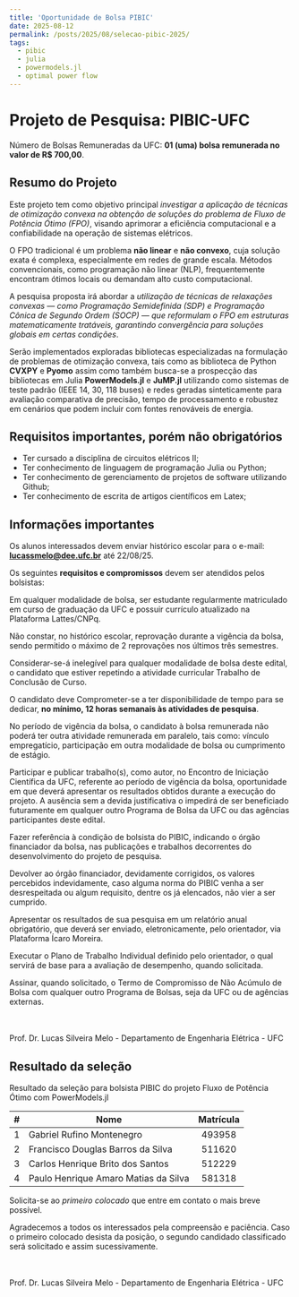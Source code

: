 ```yaml
---
title: 'Oportunidade de Bolsa PIBIC'
date: 2025-08-12
permalink: /posts/2025/08/selecao-pibic-2025/
tags:
  - pibic
  - julia
  - powermodels.jl
  - optimal power flow
---
```


# Projeto de Pesquisa: PIBIC-UFC

Número de Bolsas Remuneradas da UFC: **01 (uma) bolsa remunerada no valor de R$ 700,00**.

## Resumo do Projeto

Este projeto tem como objetivo principal *investigar a aplicação de técnicas de otimização convexa na obtenção de soluções do problema de Fluxo de Potência Ótimo (FPO)*, visando aprimorar a eficiência computacional e a confiabilidade na operação de sistemas elétricos.

O FPO tradicional é um problema **não linear** e **não convexo**, cuja solução exata é complexa, especialmente em redes de grande escala. Métodos convencionais, como programação não linear (NLP), frequentemente encontram ótimos locais ou demandam alto custo computacional.

A pesquisa proposta irá abordar a *utilização de técnicas de relaxações convexas — como Programação Semidefinida (SDP) e Programação Cônica de Segundo Ordem (SOCP) — que reformulam o FPO em estruturas matematicamente tratáveis, garantindo convergência para soluções globais em certas condições*.

Serão implementados exploradas bibliotecas especializadas na formulação de problemas de otimização convexa, tais como as biblioteca de Python **CVXPY** e **Pyomo** assim como também busca-se a prospecção das bibliotecas em Julia **PowerModels.jl** e **JuMP.jl** utilizando como sistemas de teste padrão (IEEE 14, 30, 118 buses) e redes geradas sinteticamente para avaliação comparativa de precisão, tempo de processamento e robustez em cenários que podem incluir com fontes renováveis de energia.

## Requisitos importantes, porém não obrigatórios

- Ter cursado a disciplina de circuitos elétricos II;
- Ter conhecimento de linguagem de programação Julia ou Python;
- Ter conhecimento de gerenciamento de projetos de software utilizando Github;
- Ter conhecimento de escrita de artigos científicos em Latex;

## Informações importantes

Os alunos interessados devem enviar histórico escolar para o e-mail: **lucassmelo@dee.ufc.br** até 22/08/25.

Os seguintes **requisitos e compromissos** devem ser atendidos pelos bolsistas:

Em qualquer modalidade de bolsa, ser estudante regularmente matriculado em curso de graduação da UFC e possuir currículo atualizado na Plataforma Lattes/CNPq.

Não constar, no histórico escolar, reprovação durante a vigência da bolsa, sendo permitido o máximo de 2 reprovações nos últimos três semestres.

Considerar-se-á inelegível para qualquer modalidade de bolsa deste edital, o candidato que estiver repetindo a atividade curricular Trabalho de Conclusão de Curso.

O candidato deve Comprometer-se a ter disponibilidade de tempo para se dedicar, **no mínimo, 12 horas semanais às atividades de pesquisa**.

No período de vigência da bolsa, o candidato à bolsa remunerada não poderá ter outra atividade remunerada em paralelo, tais como: vínculo empregatício, participação em outra modalidade de bolsa ou cumprimento de estágio.

Participar e publicar trabalho(s), como autor, no Encontro de Iniciação Científica da UFC, referente ao período de vigência da bolsa, oportunidade em que deverá apresentar os resultados obtidos durante a execução do projeto. A ausência sem a devida justificativa o impedirá de ser beneficiado futuramente em qualquer outro Programa de Bolsa da UFC ou das agências participantes deste edital.

Fazer referência à condição de bolsista do PIBIC, indicando o órgão financiador da bolsa, nas publicações e trabalhos decorrentes do desenvolvimento do projeto de pesquisa.

Devolver ao órgão financiador, devidamente corrigidos, os valores percebidos indevidamente, caso alguma norma do PIBIC venha a ser desrespeitada ou algum requisito, dentre os já elencados, não vier a ser cumprido.

Apresentar os resultados de sua pesquisa em um relatório anual obrigatório, que deverá ser enviado, eletronicamente, pelo orientador, via Plataforma Ícaro Moreira.

Executar o Plano de Trabalho Individual definido pelo orientador, o qual servirá de base para a avaliação de desempenho, quando solicitada.

Assinar, quando solicitado, o Termo de Compromisso de Não Acúmulo de Bolsa com qualquer outro Programa de Bolsas, seja da UFC ou de agências externas.

<br>
<br>
Prof. Dr. Lucas Silveira Melo - Departamento de Engenharia Elétrica - UFC

## Resultado da seleção

Resultado da seleção para bolsista PIBIC do projeto Fluxo de Potência Ótimo com PowerModels.jl

|  #  | Nome                                 | Matrícula |
| :-: | ------------------------------------ | :-------: |
|  1  | Gabriel Rufino Montenegro            |  493958   |
|  2  | Francisco Douglas Barros da Silva    |  511620   |
|  3  | Carlos Henrique Brito dos Santos     |  512229   |
|  4  | Paulo Henrique Amaro Matias da Silva |  581318   |

Solicita-se ao *primeiro colocado* que entre em contato o mais breve possível.

Agradecemos a todos os interessados pela compreensão e paciência. Caso o primeiro colocado desista da posição, o segundo candidado classificado será solicitado e assim sucessivamente.

<br>
<br>
Prof. Dr. Lucas Silveira Melo - Departamento de Engenharia Elétrica - UFC
